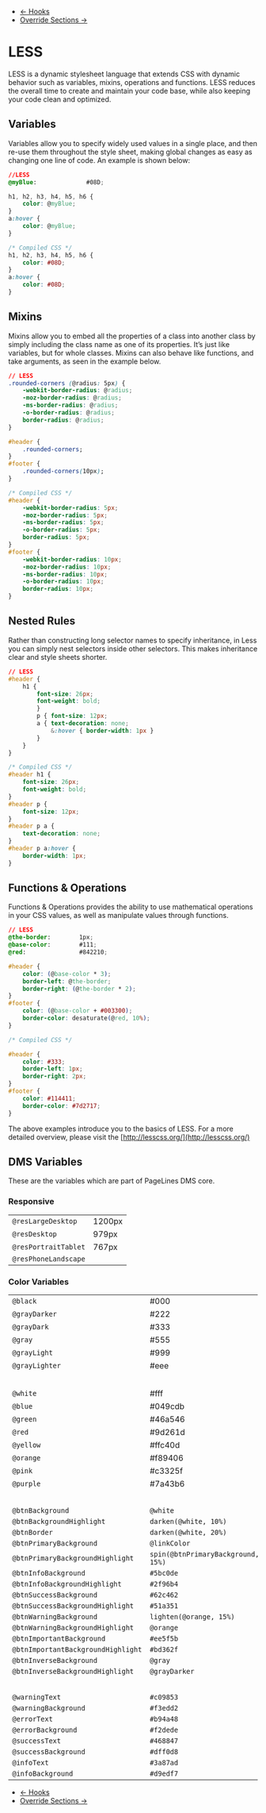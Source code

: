 <div class="row-fluid">
	<div class="span12">
		<ul class="pager">
			<li class="pull-left"><a href="http://docs.pagelines.com/advanced/hooks">&larr; Hooks</a></li>
  			<li class="pull-right"><a href="http://docs.pagelines.com/advanced/override-sections">Override Sections &rarr;</i></a></li>
		</ul>
	</div>
</div>

# LESS #

LESS is a dynamic stylesheet language that extends CSS with dynamic behavior such as variables, mixins, operations and functions. LESS reduces the overall time to create and maintain your code base, while also keeping your code clean and optimized.

## Variables ##

Variables allow you to specify widely used values in a single place, and then re-use them throughout the style sheet, making global changes as easy as changing one line of code. An example is shown below:

~~~ .css
//LESS
@myBlue:              #08D;

h1, h2, h3, h4, h5, h6 {
	color: @myBlue;
}
a:hover {
	color: @myBlue;
}
~~~

~~~ .css
/* Compiled CSS */
h1, h2, h3, h4, h5, h6 {
	color: #08D;
}
a:hover {
	color: #08D;
}
~~~

## Mixins ##

Mixins allow you to embed all the properties of a class into another class by simply including the class name as one of its properties. It’s just like variables, but for whole classes. Mixins can also behave like functions, and take arguments, as seen in the example below.

~~~ .css
// LESS
.rounded-corners (@radius: 5px) {
	-webkit-border-radius: @radius;
	-moz-border-radius: @radius;
	-ms-border-radius: @radius;
	-o-border-radius: @radius;
	border-radius: @radius;
}

#header {
	.rounded-corners;
}
#footer {
	.rounded-corners(10px);
}
~~~

~~~ .css
/* Compiled CSS */
#header {
	-webkit-border-radius: 5px;
	-moz-border-radius: 5px;
	-ms-border-radius: 5px;
	-o-border-radius: 5px;
	border-radius: 5px;
}
#footer {
	-webkit-border-radius: 10px;
	-moz-border-radius: 10px;
	-ms-border-radius: 10px;
	-o-border-radius: 10px;
	border-radius: 10px;
}
~~~

## Nested Rules

Rather than constructing long selector names to specify inheritance, in Less you can simply nest selectors inside other selectors. This makes inheritance clear and style sheets shorter.

~~~ .css
// LESS
#header {
	h1 {
		font-size: 26px;
		font-weight: bold;
    	}
    	p { font-size: 12px;
		a { text-decoration: none;
			&:hover { border-width: 1px }
		}
	}
}
~~~

~~~ .css
/* Compiled CSS */
#header h1 {
	font-size: 26px;
	font-weight: bold;
}
#header p {
	font-size: 12px;
}
#header p a {
	text-decoration: none;
}
#header p a:hover {
	border-width: 1px;
}
~~~

## Functions & Operations

Functions & Operations provides the ability to use mathematical operations in your CSS values,  as well as manipulate values through functions.

~~~ .css
// LESS
@the-border: 		1px;
@base-color: 		#111;
@red:				#842210;

#header {
	color: (@base-color * 3);
	border-left: @the-border;
	border-right: (@the-border * 2);
}
#footer {
	color: (@base-color + #003300);
	border-color: desaturate(@red, 10%);
}
~~~

~~~ .css
/* Compiled CSS */

#header {
	color: #333;
	border-left: 1px;
	border-right: 2px;
}
#footer {
	color: #114411;
	border-color: #7d2717;
}
~~~

The above examples introduce you to the basics of LESS. For a more detailed overview, please visit the [http://lesscss.org/](http://lesscss.org/)

## DMS Variables ##

These are the variables which are part of PageLines DMS core.

### Responsive ###

<div class="row zmb">
	<div class="span12 zmb">
		<table class="table mid table-bordered table-striped table-condensed">
			<tbody>
				<tr>
					<td><code>@resLargeDesktop</code></td>
					<td>1200px</td>
				</tr>
				<tr>
					<td><code>@resDesktop</code></td>
					<td>979px</td>
				</tr>
				<tr>
					<td><code>@resPortraitTablet</code></td>
					<td>767px</td>
				</tr>
				<tr>
					<td><code>@resPhoneLandscape</code></td>
				</tr>
			</tbody>
		</table>
	</div>
</div>

### Color Variables ###

<div class="row zmb">
<div class="span12 zmb">
<table class="table mid table-bordered table-striped table-condensed">
<tbody>
<tr>
<td class="span4"><code>@black</code></td>
<td>#000</td>
<td class="swatch-col"><span class="swatch" style="background-color: #000"></span></td>
</tr>
<tr>
<td><code>@grayDarker</code></td>
<td>#222</td>
<td><span class="swatch" style="background-color: #222"></span></td>
</tr>
<tr>
<td><code>@grayDark</code></td>
<td>#333</td>
<td><span class="swatch" style="background-color: #333"></span></td>
</tr>
<tr>
<td><code>@gray</code></td>
<td>#555</td>
<td><span class="swatch" style="background-color: #555"></span></td>
</tr>
<tr>
<td><code>@grayLight</code></td>
<td>#999</td>
<td><span class="swatch" style="background-color: #999"></span></td>
</tr>
<tr>
<td><code>@grayLighter</code></td>
<td>#eee</td>
<td><span class="swatch" style="background-color: #eee"></span></td>
</tr>
<tr style="height:30px">
<td></td>
<td></td>
<td></td>
</tr>
<tr>
<td><code>@white</code></td>
<td>#fff</td>
<td><span class="swatch swatch-bordered" style="background-color: #fff"></span></td>
</tr>
<tr>
<td class="span4"><code>@blue</code></td>
<td>#049cdb</td>
<td class="swatch-col"><span class="swatch" style="background-color: #049cdb"></span></td>
</tr>
<tr>
<td><code>@green</code></td>
<td>#46a546</td>
<td><span class="swatch" style="background-color: #46a546"></span></td>
</tr>
<tr>
<td><code>@red</code></td>
<td>#9d261d</td>
<td><span class="swatch" style="background-color: #9d261d"></span></td>
</tr>
<tr>
<td><code>@yellow</code></td>
<td>#ffc40d</td>
<td><span class="swatch" style="background-color: #ffc40d"></span></td>
</tr>
<tr>
<td><code>@orange</code></td>
<td>#f89406</td>
<td><span class="swatch" style="background-color: #f89406"></span></td>
</tr>
<tr>
<td><code>@pink</code></td>
<td>#c3325f</td>
<td><span class="swatch" style="background-color: #c3325f"></span></td>
</tr>
<tr>
<td><code>@purple</code></td>
<td>#7a43b6</td>
<td><span class="swatch" style="background-color: #7a43b6"></span></td>
</tr>
<tr style="height:30px">
<td></td>
<td></td>
<td></td>
</tr>
<tr>
<td class="span4"><code>@btnBackground</code></td>
<td><code>@white</code></td>
<td class="swatch-col"><span class="swatch" style="background-color: #fff"></span></td>
</tr>
<tr>
<td><code>@btnBackgroundHighlight</code></td>
<td><code>darken(@white, 10%)</code></td>
<td class="swatch-col"><span class="swatch" style="background-color: #e6e6e6"></span></td>
</tr>
<tr>
<td><code>@btnBorder</code></td>
<td><code>darken(@white, 20%)</code></td>
<td class="swatch-col"><span class="swatch" style="background-color: #ccc"></span></td>
</tr>
<tr>
<td><code>@btnPrimaryBackground</code></td>
<td><code>@linkColor</code></td>
<td class="swatch-col"><span class="swatch" style="background-color: #08c"></span></td>
</tr>
<tr>
<td><code>@btnPrimaryBackgroundHighlight</code></td>
<td><code>spin(@btnPrimaryBackground, 15%)</code></td>
<td class="swatch-col"><span class="swatch" style="background-color: #05c"></span></td>
</tr>
<tr>
<td><code>@btnInfoBackground</code></td>
<td><code>#5bc0de</code></td>
<td class="swatch-col"><span class="swatch" style="background-color: #5bc0de"></span></td>
</tr>
<tr>
<td><code>@btnInfoBackgroundHighlight</code></td>
<td><code>#2f96b4</code></td>
<td class="swatch-col"><span class="swatch" style="background-color: #2f96b4"></span></td>
</tr>
<tr>
<td><code>@btnSuccessBackground</code></td>
<td><code>#62c462</code></td>
<td class="swatch-col"><span class="swatch" style="background-color: #62c462"></span></td>
</tr>
<tr>
<td><code>@btnSuccessBackgroundHighlight</code></td>
<td><code>#51a351</code></td>
<td class="swatch-col"><span class="swatch" style="background-color: #51a351"></span></td>
</tr>
<tr>
<td><code>@btnWarningBackground</code></td>
<td><code>lighten(@orange, 15%)</code></td>
<td class="swatch-col"><span class="swatch" style="background-color: #fbb450"></span></td>
</tr>
<tr>
<td><code>@btnWarningBackgroundHighlight</code></td>
<td><code>@orange</code></td>
<td class="swatch-col"><span class="swatch" style="background-color: #f89406"></span></td>
</tr>
<tr>
<td><code>@btnImportantBackground</code></td>
<td><code>#ee5f5b</code></td>
<td class="swatch-col"><span class="swatch" style="background-color: #ee5f5b"></span></td>
</tr>
<tr>
<td><code>@btnImportantBackgroundHighlight</code></td>
<td><code>#bd362f</code></td>
<td class="swatch-col"><span class="swatch" style="background-color: #bd362f"></span></td>
</tr>
<tr>
<td><code>@btnInverseBackground</code></td>
<td><code>@gray</code></td>
<td class="swatch-col"><span class="swatch" style="background-color: #555"></span></td>
</tr>
<tr>
<td><code>@btnInverseBackgroundHighlight</code></td>
<td><code>@grayDarker</code></td>
<td class="swatch-col"><span class="swatch" style="background-color: #222"></span></td>
</tr>
<tr style="height:30px">
<td></td>
<td></td>
<td></td>
</tr>
<tr>
<td class="span4"><code>@warningText</code></td>
<td><code>#c09853</code></td>
<td><span class="swatch" style="background-color: #c09853"></span></td>
</tr>
<tr>
<td><code>@warningBackground</code></td>
<td><code>#f3edd2</code></td>
<td class="swatch-col"><span class="swatch" style="background-color: #f3edd2"></span></td>
</tr>
<tr>
<td><code>@errorText</code></td>
<td><code>#b94a48</code></td>
<td><span class="swatch" style="background-color: #b94a48"></span></td>
</tr>
<tr>
<td><code>@errorBackground</code></td>
<td><code>#f2dede</code></td>
<td><span class="swatch" style="background-color: #f2dede"></span></td>
</tr>
<tr>
<td><code>@successText</code></td>
<td><code>#468847</code></td>
<td><span class="swatch" style="background-color: #468847"></span></td>
</tr>
<tr>
<td><code>@successBackground</code></td>
<td><code>#dff0d8</code></td>
<td><span class="swatch" style="background-color: #dff0d8"></span></td>
</tr>
<tr>
<td><code>@infoText</code></td>
<td><code>#3a87ad</code></td>
<td><span class="swatch" style="background-color: #3a87ad"></span></td>
</tr>
<tr>
<td><code>@infoBackground</code></td>
<td><code>#d9edf7</code></td>
<td><span class="swatch" style="background-color: #d9edf7"></span></td>
</tr>
</tbody>
</table>
</div>
</div>

<div class="row-fluid">
	<div class="span12">
		<ul class="pager">
			<li class="pull-left"><a href="http://docs.pagelines.com/advanced/hooks">&larr; Hooks</a></li>
  			<li class="pull-right"><a href="http://docs.pagelines.com/advanced/override-sections">Override Sections &rarr;</i></a></li>
		</ul>
	</div>
</div>